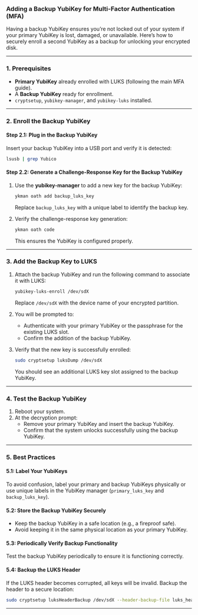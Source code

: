 ### **Adding a Backup YubiKey for Multi-Factor Authentication (MFA)**

Having a backup YubiKey ensures you’re not locked out of your system if your primary YubiKey is lost, damaged, or unavailable. Here’s how to securely enroll a second YubiKey as a backup for unlocking your encrypted disk.

---

### **1. Prerequisites**

- **Primary YubiKey** already enrolled with LUKS (following the main MFA guide).
- A **Backup YubiKey** ready for enrollment.
- `cryptsetup`, `yubikey-manager`, and `yubikey-luks` installed.

---

### **2. Enroll the Backup YubiKey**

#### Step 2.1: Plug in the Backup YubiKey
Insert your backup YubiKey into a USB port and verify it is detected:
```bash
lsusb | grep Yubico
```

#### Step 2.2: Generate a Challenge-Response Key for the Backup YubiKey
1. Use the **yubikey-manager** to add a new key for the backup YubiKey:
   ```bash
   ykman oath add backup_luks_key
   ```
   Replace `backup_luks_key` with a unique label to identify the backup key.

2. Verify the challenge-response key generation:
   ```bash
   ykman oath code
   ```
   This ensures the YubiKey is configured properly.

---

### **3. Add the Backup Key to LUKS**

1. Attach the backup YubiKey and run the following command to associate it with LUKS:
   ```bash
   yubikey-luks-enroll /dev/sdX
   ```
   Replace `/dev/sdX` with the device name of your encrypted partition.

2. You will be prompted to:
   - Authenticate with your primary YubiKey or the passphrase for the existing LUKS slot.
   - Confirm the addition of the backup YubiKey.

3. Verify that the new key is successfully enrolled:
   ```bash
   sudo cryptsetup luksDump /dev/sdX
   ```
   You should see an additional LUKS key slot assigned to the backup YubiKey.

---

### **4. Test the Backup YubiKey**

1. Reboot your system.
2. At the decryption prompt:
   - Remove your primary YubiKey and insert the backup YubiKey.
   - Confirm that the system unlocks successfully using the backup YubiKey.

---

### **5. Best Practices**

#### 5.1: Label Your YubiKeys
To avoid confusion, label your primary and backup YubiKeys physically or use unique labels in the YubiKey manager (`primary_luks_key` and `backup_luks_key`).

#### 5.2: Store the Backup YubiKey Securely
- Keep the backup YubiKey in a safe location (e.g., a fireproof safe).
- Avoid keeping it in the same physical location as your primary YubiKey.

#### 5.3: Periodically Verify Backup Functionality
Test the backup YubiKey periodically to ensure it is functioning correctly.

#### 5.4: Backup the LUKS Header
If the LUKS header becomes corrupted, all keys will be invalid. Backup the header to a secure location:
```bash
sudo cryptsetup luksHeaderBackup /dev/sdX --header-backup-file luks_header_backup.img
```

---
